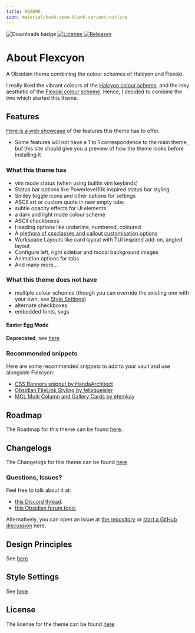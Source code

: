 ```yaml
---
title: README
icon: material/book-open-blank-variant-outline
---
```


<img src="https://img.shields.io/badge/downloads-900+-6E4E9B?style=for-the-badge&logo=obsidian&color=%23483699" alt="Downloads badge">
<a href="https://github.com/bladeacer/flexcyon/blob/master/LICENSE">
    <img src="https://img.shields.io/github/license/bladeacer/flexcyon?style=for-the-badge" alt="License">
</a>
<a href="https://github.com/bladeacer/flexcyon/releases">
    <img src="https://img.shields.io/github/v/release/bladeacer/flexcyon?style=for-the-badge&sort=semver" alt="Releases">
</a>

# About Flexcyon

A Obsidian theme combining the colour schemes of Halcyon and Flexoki.

I really liked the vibrant colours of the 
[Halcyon colour scheme](https://halcyon-theme.netlify.app/), and the inky
aesthetic of the [Flexoki colour scheme](https://stephango.com/flexoki).
Hence, I decided to combine the two which started this theme.

## Features

[Here is a web showcase](https://share.note.sx/1bk28c9k) of the features
this theme has to offer.

- Some features will not have a 1 to 1 correspondence to the main theme,
but this site should give you a preview of how the theme looks before
installing it

### What this theme has

- vim mode status (when using builtin vim keybinds)
- Status bar options like Powerlevel10k inspired status bar styling
- Smiley toggle icons and other options for settings
- ASCII art or custom quote in new empty tabs
- subtle opacity effects for UI elements
- a dark and light mode colour scheme
- ASCII checkboxes
- Heading options like underline, numbered, coloured
- A [plethora of cssclasses and callout customisation options](../Styling/CSS-Classes/index.md)
- Workspace Layouts like card layout with TUI inspired add-on, angled layout
- Configure left, right sidebar and modal background images
- Animation options for tabs
- And many more...

### What this theme does not have

- multiple colour schemes (though you can override the existing one 
with your own, see [Style Settings](../Styling/Style-Settings/index.md))
- alternate checkboxes
- embedded fonts, svgs

#### Easter Egg Mode

**Deprecated**, see [here](./page-5.md)

### Recommended snippets

Here are some recommended snippets to add to your vault and use alongside Flexcyon:

- [CSS Banners snippet by HandaArchitect](https://github.com/HandaArchitect/obsidian-banner-snippet)
- [Obsidian FileLink Styling by felixqueisler](https://github.com/felixqueisler/Obsidian-FileLink-Styling)
- [MCL Multi Column and Gallery Cards by efemkay](https://github.com/efemkay/obsidian-modular-css-layout)

## Roadmap

The Roadmap for this theme can be found [here](https://github.com/bladeacer/flexcyon/tree/master/docs/roadmap.md).

## Changelogs

The Changelogs for this theme can be found [here](../changelogs/index.md)

### Questions, Issues?

Feel free to talk about it at:

- [this Discord thread](https://discord.com/channels/686053708261228577/1338130333698359357).
- [this Obsidian forum topic](https://forum.obsidian.md/t/flexcyon-a-dark-theme-for-obsidian/99869)

Alternatively, you can open an issue at
[the repository](https://github.com/bladeacer/flexcyon/issues) or
[start a GitHub discussion](https://github.com/bladeacer/flexcyon/discussions) here.

## Design Principles

See [here](./page-4.md)

## Style Settings

See [here](../Styling/Style-Settings/index.md)

## License

The license for the theme can be found [here](./license.md)

